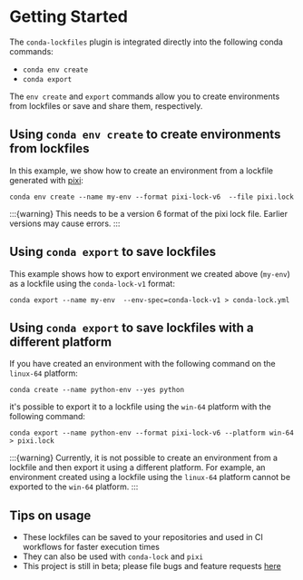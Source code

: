 # Getting Started

The `conda-lockfiles` plugin is integrated directly into the following conda commands:

- `conda env create`
- `conda export`

The `env create` and `export` commands allow you to create environments from lockfiles or
save and share them, respectively.

## Using `conda env create` to create environments from lockfiles

In this example, we show how to create an environment from a lockfile generated
with [pixi](https://github.com/prefix-dev/pixi):

```shell
conda env create --name my-env --format pixi-lock-v6  --file pixi.lock
```

:::{warning}
This needs to be a version 6 format of the pixi lock file. Earlier versions
may cause errors.
:::

## Using `conda export` to save lockfiles

This example shows how to export environment we created above (`my-env`) as a
lockfile using the `conda-lock-v1` format:

```shell
conda export --name my-env  --env-spec=conda-lock-v1 > conda-lock.yml
```

## Using `conda export` to save lockfiles with a different platform

If you have created an environment with the following command on the `linux-64` platform:

```shell
conda create --name python-env --yes python
```

it's possible to export it to a lockfile using the `win-64` platform with the following command:

```shell
conda export --name python-env --format pixi-lock-v6 --platform win-64 > pixi.lock
```

:::{warning}
Currently, it is not possible to create an environment from a lockfile and then export it using a
different platform. For example, an environment created using a lockfile using the `linux-64` platform
cannot be exported to the `win-64` platform.
:::

## Tips on usage

- These lockfiles can be saved to your repositories and used in CI workflows
  for faster execution times
- They can also be used with `conda-lock` and `pixi`
- This project is still in beta; please file bugs and feature requests [here](https://github.com/conda-incubator/conda-lockfiles)
